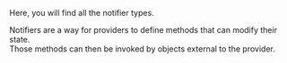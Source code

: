 <!-- WARNING: This file should be kept in sync with its duplicates in the other riverpod packages -->
Here, you will find all the notifier types.

Notifiers are a way for providers to define methods that can modify their state.  
Those methods can then be invoked by objects external to the provider.
